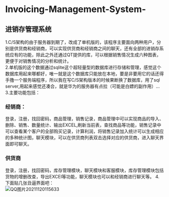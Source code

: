# Invoicing-Management-System-
## 进销存管理系统
1.C/S架构的由于服务器到期了，改成了单机版的，该程序主要面向两种用户，分别是供货商和经销商，可以实现供货商和经销商之间的聊天，还有全部的进销存系统应有的功能，除此之外还通过QT提供的库，可以根据销售情况生成六种图表，更便于对销售情况的分析和统计。  
2.单机版的这个数据通过sqlite这个超轻量型的数据库进行存储和管理，感觉这个数据库用起来哪都好，唯一就是这个数据库只能放在本地，要是非要用它的话还得手撸一个服务端程序，所以我在写C/S架构版本的时候果断换了数据库，用了sql server,用起来感觉还凑合，就是华为的服务器有点拉（可能是白嫖的副作用）...   
3.主要功能包括：  
### 经销商：
登录，注册，找回密码，商品管理，销售记录，商品管理中可以实现商品的导入、删除、销售、数量统计、输出EXCEL,刷新当前表，查找商品等功能，销售记录中可以查看某个客户的全部购买记录，计算利润，将销售记录加入统计可以生成相应的多种统计图，聊天模块，可以在供货商列表双击选择对应的供货商，进入聊天界面即可聊天。
### 供货商
登录，注册，找回密码，库存管理模块，聊天模块和客服模块，库存管理模块包括货物的增删改查，导出EXCEl等功能，聊天模块也可以和经销商进行聊天等。
4.下面贴几张丑逼界面吧：  
![QQ图片20211120115633](https://user-images.githubusercontent.com/73326606/142713655-82ce77e9-8066-42bd-9240-f7131e7e7521.png)
